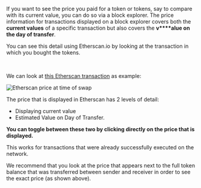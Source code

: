 If you want to see the price you paid for a token or tokens, say to compare with its current value, you can do so via a block explorer. The price information for transactions displayed on a block explorer covers both the **current values** of a specific transaction but also covers the **v****alue on the day of transfer**.


You can see this detail using Etherscan.io by looking at the transaction in which you bought the tokens.  



 


We can look at [this Etherscan transaction](https://etherscan.io/tx/0x96d3ff3f5dfd255c9f42732d1dba25aa6f97cd95ac009fb157ac8c6b01ea96d8) as example:  



![Etherscan price at time of swap](https://support.metamask.io/hc/article_attachments/10024165517851)  



  
The price that is displayed in Etherscan has 2 levels of detail:


* Displaying current value
* Estimated Value on Day of Transfer.


**You can toggle between these two by clicking directly on the price that is displayed.**


This works for transactions that were already successfully executed on the network.


We recommend that you look at the price that appears next to the full token balance that was transferred between sender and receiver in order to see the exact price (as shown above).  



 


 


 

